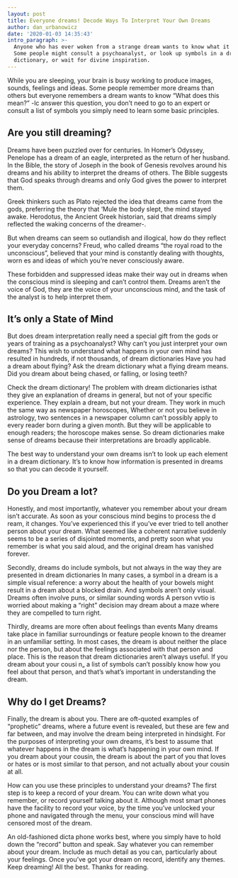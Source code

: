 ```yaml
---
layout: post
title: Everyone dreams! Decode Ways To Interpret Your Own Dreams
author: dan_urbanowicz
date: '2020-01-03 14:35:43'
intro_paragraph: >-
  Anyone who has ever woken from a strange dream wants to know what it mean.
  Some people might consult a psychoanalyst, or look up symbols in a dream
  dictionary, or wait for divine inspiration.
---
```

While you are sleeping, your brain is busy working to produce images, sounds, feelings and ideas. Some people remember more dreams than others but everyone remembers a dream wants to know “What does this mean?” -lc answer this question, you don’t need to go to an expert or consult a list of symbols you simply need to learn some basic principles.

## Are you still dreaming?

Dreams have been puzzled over for centuries. In Homer’s Odyssey, Penelope has a dream of an eagle, interpreted as the return of her husband. In the Bible, the story of Joseph in the book of Genesis revolves around his dreams and his ability to interpret the dreams of others. The Bible suggests that God speaks through dreams and only God gives the power to interpret them.

Greek thinkers such as Plato rejected the idea that dreams came from the gods, preferring the theory that ‘Mule the body slept, the mind stayed awake. Herodotus, the Ancient Greek historian, said that dreams simply reflected the waking concerns of the dreamer-.

But when dreams can seem so outlandish and illogical, how do they reflect your everyday concerns? Freud, who called dreams “the royal road to the unconscious”, believed that your mind is constantly dealing with thoughts, worn es and ideas of which you’re never consciously aware.

These forbidden and suppressed ideas make their way out in dreams when the conscious mind is sleeping and can’t control them. Dreams aren’t the voice of God, they are the voice of your unconscious mind, and the task of the analyst is to help interpret them.

## It’s only a State of Mind

But does dream interpretation really need a special gift from the gods or years of training as a psychoanalyst? Why can’t you just interpret your own dreams? This wish to understand what happens in your own mind has resulted in hundreds, if not thousands, of dream dictionaries Have you had a dream about flying? Ask the dream dictionary what a flying dream means. Did you dream about being chased, or falling, or losing teeth?

Check the dream dictionary! The problem with dream dictionaries isthat they give an explanation of dreams in general, but not of your specific experience. They explain a dream, but not your dream. They work in much the same way as newspaper horoscopes, Whether or not you believe in astrology, two sentences in a newspaper column can’t possibly apply to every reader born during a given month. But they will be applicable to enough readers; the horoscope makes sense. So dream dictionaries make sense of dreams because their interpretations are broadly applicable.

The best way to understand your own dreams isn’t to look up each element in a dream dictionary. It’s to know how information is presented in dreams so that you can decode it yourself.

## Do you Dream a lot?

Honestly, and most importantly, whatever you remember about your dream isn’t accurate. As soon as your conscious mind begins to process the d ream, it changes. You’ve experienced this if you’ve ever tried to tell another person about your dream. What seemed like a coherent narrative suddenly seems to be a series of disjointed moments, and pretty soon what you remember is what you said aloud, and the original dream has vanished forever.

Secondly, dreams do include symbols, but not always in the way they are presented in dream dictionaries In many cases, a symbol in a dream is a simple visual reference: a worry about the health of your bowels might result in a dream about a blocked drain. And symbols aren’t only visual. Dreams often involve puns, or similar sounding words A person vvtio is worried about making a “right” decision may dream about a maze where they are compelled to turn right.

Thirdly, dreams are more often about feelings than events Many dreams take place in familiar surroundings or feature people known to the dreamer in an unfamiliar setting. In most cases, the dream is about neither the place nor the person, but about the feelings associated with that person and place. This is the reason that dream dictionaries aren’t always useful. If you dream about your cousi n„ a list of symbols can’t possibly know how you feel about that person, and that’s what’s important in understanding the dream.

## Why do I get Dreams?

Finally, the dream is about you. There are oft-quoted examples of “prophetic” dreams, where a future event is revealed, but these are few and far between, and may involve the dream being interpreted in hindsight. For the purposes of interpreting your own dreams, it’s best to assume that whatever happens in the dream is what’s happening in your own mind. If you dream about your cousin, the dream is about the part of you that loves or hates or is most similar to that person, and not actually about your cousin at all.

How can you use these principles to understand your dreams? The first step is to keep a record of your dream. You can write down what you remember, or record yourself talking about it. Although most smart phones have the facility to record your voice, by the time you’ve unlocked your phone and navigated through the menu, your conscious mind will have censored most of the dream.

An old-fashioned dicta phone works best, where you simply have to hold down the “record” button and speak. Say whatever you can remember about your dream. Include as much detail as you can, particularly about your feelings. Once you’ve got your dream on record, identify any themes. Keep dreaming! All the best. Thanks for reading.
